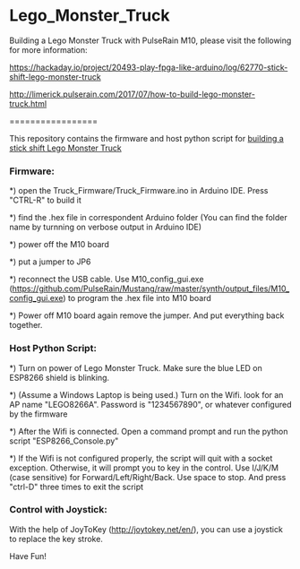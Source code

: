 # Lego_Monster_Truck
Building a Lego Monster Truck with PulseRain M10, please visit the following for more information:

https://hackaday.io/project/20493-play-fpga-like-arduino/log/62770-stick-shift-lego-monster-truck

http://limerick.pulserain.com/2017/07/how-to-build-lego-monster-truck.html

=================

This repository contains the firmware and host python script for [building a stick shift Lego Monster Truck](https://hackaday.io/project/20493-play-fpga-like-arduino/log/62770-stick-shift-lego-monster-truck) 

### Firmware:
*) open the Truck_Firmware/Truck_Firmware.ino in Arduino IDE. Press "CTRL-R" to build it

*) find the .hex file in correspondent Arduino folder (You can find the folder name by turnning on verbose output in Arduino IDE)

*) power off the M10 board

*) put a jumper to JP6 

*) reconnect the USB cable. Use M10_config_gui.exe (https://github.com/PulseRain/Mustang/raw/master/synth/output_files/M10_config_gui.exe) to program the .hex file into M10 board

*) Power off M10 board again remove the jumper. And put everything back together.


### Host Python Script:

*) Turn on power of Lego Monster Truck. Make sure the blue LED on ESP8266 shield is blinking. 

*) (Assume a Windows Laptop is being used.) Turn on the Wifi. look for an AP name "LEGO8266A". Password is "1234567890", or whatever configured by the firmware

*) After the Wifi is connected. Open a command prompt and run the python script "ESP8266_Console.py"

*) If the Wifi is not configured properly, the script will quit with a socket exception. Otherwise, it will prompt you to key in the control. Use I/J/K/M (case sensitive) for Forward/Left/Right/Back. Use space to stop. And press "ctrl-D" three times to exit the script


### Control with Joystick:
With the help of JoyToKey (http://joytokey.net/en/), you can use a joystick to replace the key stroke.

Have Fun!

